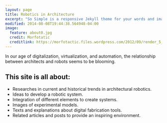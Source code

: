 ```yaml
---
layout: page
title: Robotics in Architecture
excerpt: "So Simple is a responsive Jekyll theme for your words and images."
modified: 2014-08-08T19:44:38.564948-04:00
image:
  feature: about0.jpg
  credit: Morfotatic
  creditlink: https://morfotactic.files.wordpress.com/2012/09/render_5_logo.jpg
---
```


In our age of digitalization, virtualization, and automation, the relationship between architects and robots seems to be blooming.

## This site is all about:

* Researches in current and historical trends in architectural robotics.
* Ideas to develop a robotic system.
* Integration of different elements to create systems.
* Images of experimental models.
* Texts and explanations about digital fabrication tools.
* Related articles and posts to provide an inspiring environment.
